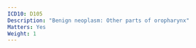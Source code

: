 ```yaml
---
ICD10: D105
Description: "Benign neoplasm: Other parts of oropharynx"
Matters: Yes
Weight: 1
---
```

